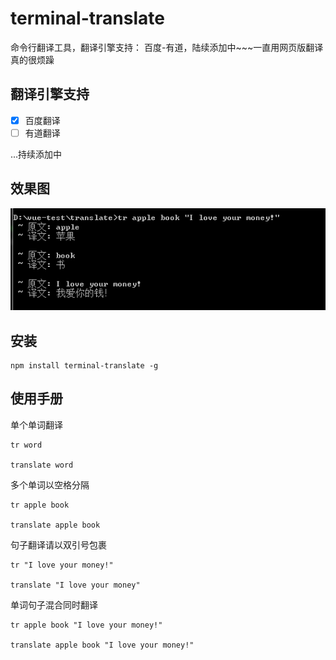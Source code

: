 # terminal-translate
命令行翻译工具，翻译引擎支持： 百度-有道，陆续添加中~~~一直用网页版翻译真的很烦躁


## 翻译引擎支持

- [x] 百度翻译
- [ ] 有道翻译

...持续添加中

## 效果图
![](./example/1.png)

## 安装
```
npm install terminal-translate -g
```

## 使用手册
单个单词翻译
```
tr word

translate word
```

多个单词以空格分隔
```
tr apple book

translate apple book
```

句子翻译请以双引号包裹
```
tr "I love your money!"

translate "I love your money"
```

单词句子混合同时翻译
```
tr apple book "I love your money!"

translate apple book "I love your money!"
```


